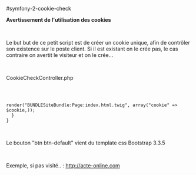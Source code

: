 #symfony-2-cookie-check

<b>Avertissement de l'utilisation des cookies</b>

<br />

Le but but de ce petit script est de créer un cookie unique, afin de contrôler son existence sur le poste client.
Si il est existant on le crée pas, le cas contraire on avertit le visiteur et on le crée...

<br />

CookieCheckController.php

<br />

<pre><code>
<?php namespace BUNDLE\SiteBundle\Controller;use Symfony\Bundle\FrameworkBundle\Controller\Controller;
class PageSiteController extends Controller
{
  public function indexAction()
  {
    //On créé le cookie de check
    if (isset($_COOKIE["site_cookie_check"])){
    $cookie = "";
    }
    else{
    $cookie = setcookie("site_cookie_check", "web-site.com", time() + 365*24*3600, "/", null, false, true); 
    }
    
    return $this->render("BUNDLESiteBundle:Page:index.html.twig", array("cookie" => $cookie,));
  }
}
</code></pre>
<br />

Le bouton "btn btn-default" vient du template css Bootstrap 3.3.5


<br />

Exemple, si pas visité.. : <a href="http://acte-online.com" target="_blank">http://acte-online.com</a>
